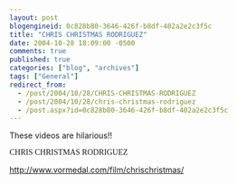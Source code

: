 ```yaml
---
layout: post
blogengineid: 0c828b80-3646-426f-b8df-402a2e2c3f5c
title: "CHRIS CHRISTMAS RODRIGUEZ"
date: 2004-10-28 18:09:00 -0500
comments: true
published: true
categories: ["blog", "archives"]
tags: ["General"]
redirect_from: 
  - /post/2004/10/28/CHRIS-CHRISTMAS-RODRIGUEZ
  - /post/2004/10/28/chris-christmas-rodriguez
  - /post.aspx?id=0c828b80-3646-426f-b8df-402a2e2c3f5c
---
```

<!-- more -->
<P>These videos are hilarious!!</P>
<P><FONT face="Comic Sans MS">CHRIS CHRISTMAS RODRIGUEZ</FONT></P>
<P><A href="http://www.vormedal.com/film/chrischristmas/">http://www.vormedal.com/film/chrischristmas/</A></P>
